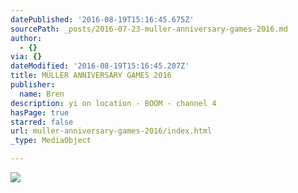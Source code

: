 ```yaml
---
datePublished: '2016-08-19T15:16:45.675Z'
sourcePath: _posts/2016-07-23-muller-anniversary-games-2016.md
author:
  - {}
via: {}
dateModified: '2016-08-19T15:16:45.207Z'
title: MÜLLER ANNIVERSARY GAMES 2016
publisher:
  name: Bren
description: yi on location - BOOM - channel 4
hasPage: true
starred: false
url: muller-anniversary-games-2016/index.html
_type: MediaObject

---
```

![](https://the-grid-user-content.s3-us-west-2.amazonaws.com/ad81d562-72e1-4ee6-98ff-b4d15e42cd23.jpg)